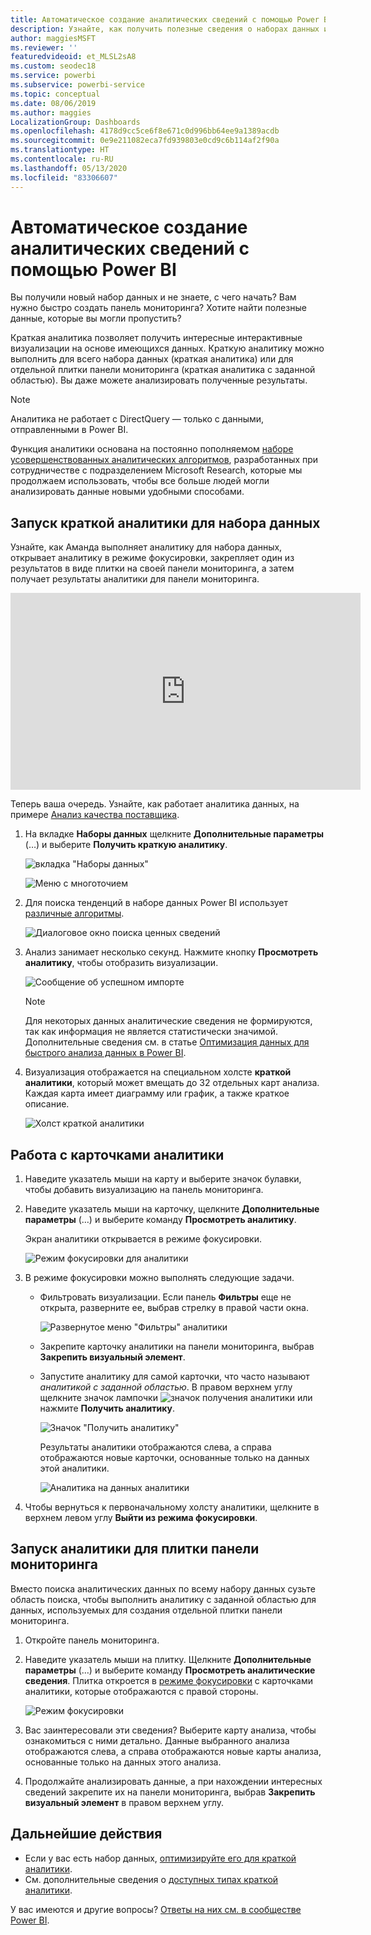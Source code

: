 ```yaml
---
title: Автоматическое создание аналитических сведений с помощью Power BI
description: Узнайте, как получить полезные сведения о наборах данных и плитках панели мониторинга.
author: maggiesMSFT
ms.reviewer: ''
featuredvideoid: et_MLSL2sA8
ms.custom: seodec18
ms.service: powerbi
ms.subservice: powerbi-service
ms.topic: conceptual
ms.date: 08/06/2019
ms.author: maggies
LocalizationGroup: Dashboards
ms.openlocfilehash: 4178d9cc5ce6f8e671c0d996bb64ee9a1389acdb
ms.sourcegitcommit: 0e9e211082eca7fd939803e0cd9c6b114af2f90a
ms.translationtype: HT
ms.contentlocale: ru-RU
ms.lasthandoff: 05/13/2020
ms.locfileid: "83306607"
---
```

# <a name="generate-data-insights-automatically-with-power-bi"></a>Автоматическое создание аналитических сведений с помощью Power BI
Вы получили новый набор данных и не знаете, с чего начать?  Вам нужно быстро создать панель мониторинга?  Хотите найти полезные данные, которые вы могли пропустить?

Краткая аналитика позволяет получить интересные интерактивные визуализации на основе имеющихся данных. Краткую аналитику можно выполнить для всего набора данных (краткая аналитика) или для отдельной плитки панели мониторинга (краткая аналитика с заданной областью). Вы даже можете анализировать полученные результаты.

> [!NOTE]
> Аналитика не работает с DirectQuery — только с данными, отправленными в Power BI.
> 

Функция аналитики основана на постоянно пополняемом [наборе усовершенствованных аналитических алгоритмов](../consumer/end-user-insight-types.md), разработанных при сотрудничестве с подразделением Microsoft Research, которые мы продолжаем использовать, чтобы все больше людей могли анализировать данные новыми удобными способами.

## <a name="run-quick-insights-on-a-dataset"></a>Запуск краткой аналитики для набора данных
Узнайте, как Аманда выполняет аналитику для набора данных, открывает аналитику в режиме фокусировки, закрепляет один из результатов в виде плитки на своей панели мониторинга, а затем получает результаты аналитики для панели мониторинга.

<iframe width="560" height="315" src="https://www.youtube.com/embed/et_MLSL2sA8" frameborder="0" allowfullscreen></iframe>


Теперь ваша очередь. Узнайте, как работает аналитика данных, на примере [Анализ качества поставщика](sample-supplier-quality.md).

1. На вкладке **Наборы данных** щелкните **Дополнительные параметры** (…) и выберите **Получить краткую аналитику**.
   
    ![вкладка "Наборы данных"](media/service-insights/power-bi-ellipses.png)
   
    ![Меню с многоточием](media/service-insights/power-bi-tab.png)
2. Для поиска тенденций в наборе данных Power BI использует [различные алгоритмы](../consumer/end-user-insight-types.md).
   
    ![Диалоговое окно поиска ценных сведений](media/service-insights/pbi_autoinsightssearching.png)
3. Анализ занимает несколько секунд.  Нажмите кнопку **Просмотреть аналитику**, чтобы отобразить визуализации.
   
    ![Сообщение об успешном импорте](media/service-insights/pbi_autoinsightsuccess.png)
   
    > [!NOTE]
    > Для некоторых данных аналитические сведения не формируются, так как информация не является статистически значимой.  Дополнительные сведения см. в статье [Оптимизация данных для быстрого анализа данных в Power BI](service-insights-optimize.md).
    > 
    
4. Визуализация отображается на специальном холсте **краткой аналитики**, который может вмещать до 32 отдельных карт анализа. Каждая карта имеет диаграмму или график, а также краткое описание.
   
    ![Холст краткой аналитики](media/service-insights/power-bi-insights.png)

## <a name="interact-with-the-insight-cards"></a>Работа с карточками аналитики

1. Наведите указатель мыши на карту и выберите значок булавки, чтобы добавить визуализацию на панель мониторинга.

2. Наведите указатель мыши на карточку, щелкните **Дополнительные параметры** (…) и выберите команду **Просмотреть аналитику**. 

    Экран аналитики открывается в режиме фокусировки.
   
    ![Режим фокусировки для аналитики](media/service-insights/power-bi-insight-focus.png)
3. В режиме фокусировки можно выполнять следующие задачи.
   
   * Фильтровать визуализации. Если панель **Фильтры** еще не открыта, разверните ее, выбрав стрелку в правой части окна.

       ![Развернутое меню "Фильтры" аналитики](media/service-insights/power-bi-insights-filter-new.png)
   * Закрепите карточку аналитики на панели мониторинга, выбрав **Закрепить визуальный элемент**.
   * Запустите аналитику для самой карточки, что часто называют *аналитикой с заданной областью*. В правом верхнем углу щелкните значок лампочки ![значок получения аналитики](media/service-insights/power-bi-bulb-icon.png) или нажмите **Получить аналитику**.
     
       ![Значок "Получить аналитику"](media/service-insights/pbi-autoinsights-tile.png)
     
     Результаты аналитики отображаются слева, а справа отображаются новые карточки, основанные только на данных этой аналитики.
     
       ![Аналитика на данных аналитики](media/service-insights/power-bi-insights-on-insights-new.png)
4. Чтобы вернуться к первоначальному холсту аналитики, щелкните в верхнем левом углу **Выйти из режима фокусировки**.

## <a name="run-insights-on-a-dashboard-tile"></a>Запуск аналитики для плитки панели мониторинга
Вместо поиска аналитических данных по всему набору данных сузьте область поиска, чтобы выполнить аналитику с заданной областью для данных, используемых для создания отдельной плитки панели мониторинга. 

1. Откройте панель мониторинга.
2. Наведите указатель мыши на плитку. Щелкните **Дополнительные параметры** (…) и выберите команду **Просмотреть аналитические сведения**. Плитка откроется в [режиме фокусировки](../consumer/end-user-focus.md) с карточками аналитики, которые отображаются с правой стороны.    
   
    ![Режим фокусировки](media/service-insights/pbi-insights-tile.png)    
3. Вас заинтересовали эти сведения? Выберите карту анализа, чтобы ознакомиться с ними детально. Данные выбранного анализа отображаются слева, а справа отображаются новые карты анализа, основанные только на данных этого анализа.    
4. Продолжайте анализировать данные, а при нахождении интересных сведений закрепите их на панели мониторинга, выбрав **Закрепить визуальный элемент** в правом верхнем углу.

## <a name="next-steps"></a>Дальнейшие действия
- Если у вас есть набор данных, [оптимизируйте его для краткой аналитики](service-insights-optimize.md).
- См. дополнительные сведения о [доступных типах краткой аналитики](../consumer/end-user-insight-types.md).

У вас имеются и другие вопросы? [Ответы на них см. в сообществе Power BI](https://community.powerbi.com/).
